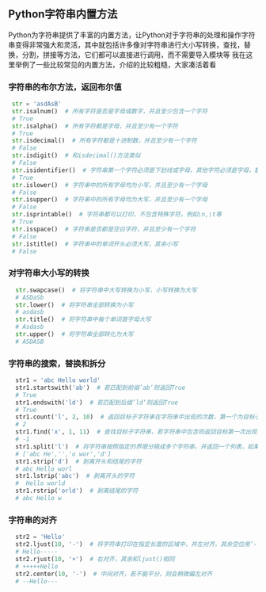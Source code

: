 ## Python字符串内置方法
Python为字符串提供了丰富的内置方法，让Python对于字符串的处理和操作字符串变得非常强大和灵活，其中就包括许多像对字符串进行大小写转换，查找，替换，分割，拼接等方法，它们都可以直接进行调用，而不需要导入模块等
我在这里举例了一些比较常见的内置方法，介绍的比较粗糙，大家凑活着看

### 字符串的布尔方法，返回布尔值
 ```python
  str = 'asdAsB'
  str.isalnum()  # 所有字符是否是字母或数字，并且至少包含一个字符
  # True
  str.isalpha()  # 所有字符都是字母，并且至少有一个字符
  # True
  str.isdecimal()  # 所有字符都是十进制数，并且至少有一个字符
  # False
  str.isdigit()  # 和isdecimal()方法类似
  # False
  str.isidentifier()  # 字符串第一个字符必须是下划线或字母，其他字符必须是字母，数字或下划线
  # True
  str.islower()  # 字符串中的所有字母均为小写，并且至少有一个字母
  # False
  str.isupper()  # 字符串中的所有字母均为大写，并且至少有一个字母
  # False
  str.isprintable()  # 字符串都可以打印，不包含特殊字符，例如\n,\t等
  # True
  str.isspace()  # 字符串是否都是空白字符，并且至少有一个字符
  # False
  str.istitle()  # 字符串中的单词开头必须大写，其余小写
  # False
```

### 对字符串大小写的转换

```python
  str.swapcase()  # 将字符串中大写转换为小写，小写转换为大写
  # ASDaSb
  str.lower()  # 将字符串全部转换为小写
  # asdasb
  str.title()  # 将字符串中每个单词首字母大写
  # Asdasb
  str.upper()  # 将字符串全部转化为大写
  # ASDASB
```

### 字符串的搜索，替换和拆分

```python
  str1 = 'abc Hello world'
  str1.startswith('ab')  # 若匹配到前缀’ab‘则返回True
  # True
  str1.endswith('ld')  # 若匹配到后缀’ld‘则返回True
  # True
  str1.count('l', 2, 10)  # 返回目标子字符串在字符串中出现的次数，第一个为目标子字符串，第二个为查找的起点，第三个为终点，第二个和第三个为可选参数
  # 2
  str1.find('x', 1, 11)  # 查找目标子字符串，若字符串中包含则返回目标第一次出现的位置的非负索引，否则返回-1，后面两个参数和count()一样
  # -1
  str1.split('l')  # 将字符串按照指定的界限分隔成多个字符串，并返回一个列表，如果不指定，则默认为空白字符（空格，制表符，换行符）
  # ['abc He','','o wor','d']
  str1.strip('d')  # 剥离开头和结尾的字符
  # abc Hello worl
  str1.lstrip('abc')  # 剥离开头的字符
  #  Hello world
  str1.rstrip('orld')  # 剥离结尾的字符
  # abc Hello w
```

### 字符串的对齐

```python
  str2 = 'Hello'
  str2.ljust(10, '-')  # 将字符串打印在指定长度的区域中，并左对齐，其余空位用’-‘填充，其中，第二个参数为可选参数
  # Hello-----
  str2.rjust(10, '+')  # 右对齐，其余和ljust()相同
  # +++++Hello
  str2.center(10, '-')  # 中间对齐，若不能平分，则会稍微偏左对齐
  # --Hello---
```
